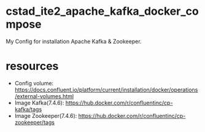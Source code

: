 # cstad_ite2_apache_kafka_docker_compose
My Config for installation Apache Kafka &amp; Zookeeper.

# resources
- Config volume: https://docs.confluent.io/platform/current/installation/docker/operations/external-volumes.html
- Image Kafka(7.4.6): https://hub.docker.com/r/confluentinc/cp-kafka/tags
- Image Zookeeper(7.4.6): https://hub.docker.com/r/confluentinc/cp-zookeeper/tags
